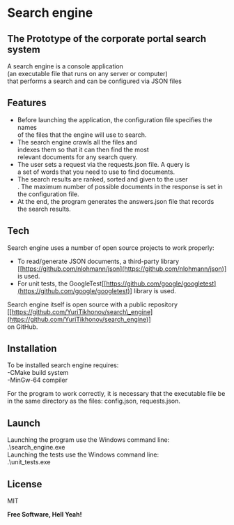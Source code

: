 
Search engine
=============

The Prototype of the corporate portal search system
---------------------------------------------------

A search engine is a console application  
(an executable file that runs on any server or computer)  
that performs a search and can be configured via JSON files

Features
--------

*   Before launching the application, the configuration file specifies the names  
    of the files that the engine will use to search.
*   The search engine crawls all the files and  
    indexes them so that it can then find the most  
    relevant documents for any search query.
*   The user sets a request via the requests.json file. A query is  
    a set of words that you need to use to find documents.
*   The search results are ranked, sorted and given to the user  
    . The maximum number of possible documents in the response is set in  
    the configuration file.
*   At the end, the program generates the answers.json file that records  
    the search results.

Tech
----

Search engine uses a number of open source projects to work properly:

*   To read/generate JSON documents, a third-party library [[https://github.com/nlohmann/json](https://github.com/nlohmann/json)] is used.
*   For unit tests, the GoogleTest[[https://github.com/google/googletest](https://github.com/google/googletest)] library is used.

Search engine itself is open source with a public repository \[[https://github.com/YuriTikhonov/search\_engine](https://github.com/YuriTikhonov/search_engine)]  
on GitHub.

Installation
------------

To be installed search engine requires:  
-CMake build system  
-MinGw-64 compiler

For the program to work correctly, it is necessary that the executable file be in the same directory as the files: config.json, requests.json.

Launch
------

Launching the program use the Windows command line:  
.\search_engine.exe  
Launching the tests use the Windows command line:  
.\unit_tests.exe

License
-------

MIT

**Free Software, Hell Yeah!**
